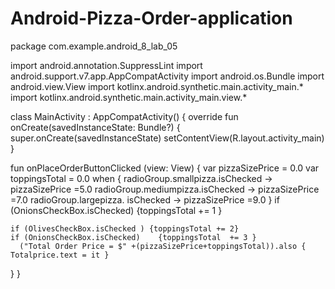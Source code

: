 # Android-Pizza-Order-application
package com.example.android_8_lab_05

import android.annotation.SuppressLint
import android.support.v7.app.AppCompatActivity
import android.os.Bundle
import android.view.View
import kotlinx.android.synthetic.main.activity_main.*
import kotlinx.android.synthetic.main.activity_main.view.*

class MainActivity : AppCompatActivity() {
    override fun onCreate(savedInstanceState: Bundle?) {
        super.onCreate(savedInstanceState)
        setContentView(R.layout.activity_main)
    }

  fun onPlaceOrderButtonClicked (view: View)    {
    var pizzaSizePrice = 0.0
    var toppingsTotal = 0.0
    when    {
     radioGroup.smallpizza.isChecked -> pizzaSizePrice =5.0
     radioGroup.mediumpizza.isChecked -> pizzaSizePrice =7.0
     radioGroup.largepizza. isChecked -> pizzaSizePrice =9.0
    }
if (OnionsCheckBox.isChecked)    {toppingsTotal += 1 }

    if (OlivesCheckBox.isChecked ) {toppingsTotal += 2}
    if (OnionsCheckBox.isChecked)    {toppingsTotal  += 3 }
      ("Total Order Price = $" +(pizzaSizePrice+toppingsTotal)).also { Totalprice.text = it }
}
}
